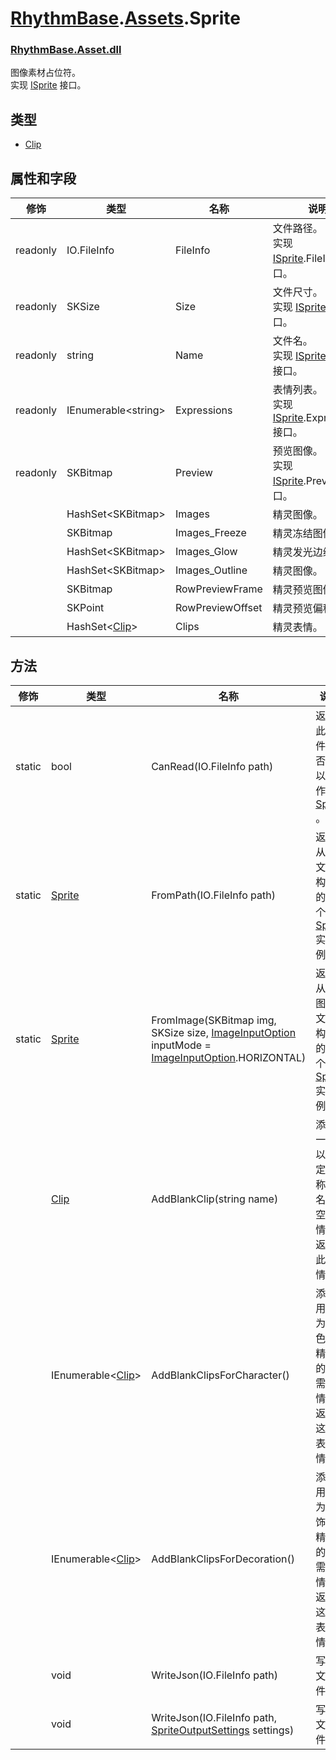 # [RhythmBase](../namespaces.md).[Assets](../namespace/Assets.md).Sprite
### [RhythmBase.Asset.dll](../assembly/RhythmAsset.md)
图像素材占位符。  
实现 [ISprite][i] 接口。

## 类型

- [Clip](../class/Sprite.Clip.md)

## 属性和字段

修饰 | 类型 | 名称 | 说明
-|-|-|-
readonly | IO.FileInfo | FileInfo | 文件路径。<br>实现 [ISprite][i].FileInfo 接口。
readonly | SKSize | Size | 文件尺寸。<br>实现 [ISprite][i].Size 接口。
readonly | string | Name | 文件名。<br>实现 [ISprite][i].Name 接口。
readonly | IEnumerable\<string\> | Expressions | 表情列表。<br>实现 [ISprite][i].Expressions 接口。
readonly | SKBitmap | Preview | 预览图像。<br>实现 [ISprite][i].Preview 接口。
| | HashSet\<SKBitmap\> | Images | 精灵图像。 
| | SKBitmap | Images_Freeze | 精灵冻结图像。 
| | HashSet\<SKBitmap\> | Images_Glow | 精灵发光边缘图像。 
| | HashSet\<SKBitmap\> | Images_Outline | 精灵图像。 
| | SKBitmap | RowPreviewFrame | 精灵预览图像。
| | SKPoint | RowPreviewOffset | 精灵预览偏移。
| | HashSet\<[Clip](../class/Sprite.Clip.md)\> | Clips | 精灵表情。

## 方法

修饰 | 类型 | 名称 | 说明
-|-|-|-
static | bool | CanRead(IO.FileInfo path) | 返回此文件是否可以读作 [Sprite]() 。
static | [Sprite]() | FromPath(IO.FileInfo path) | 返回从此文件构建的一个新 [Sprite]() 实例。
static | [Sprite]() | FromImage(SKBitmap img, SKSize size, [ImageInputOption](../enum/Assets.ImageInputOption.md) inputMode = [ImageInputOption](../enum/Assets.ImageInputOption.md).HORIZONTAL) | 返回从此图片文件构建的一个新 [Sprite]() 实例。
| | [Clip](../class/Sprite.Clip.md) | AddBlankClip(string name) | 添加一个以给定名称命名的空表情并返回此表情。
| | IEnumerable\<[Clip](../class/Sprite.Clip.md)\> | AddBlankClipsForCharacter() | 添加用途为角色的精灵的必需表情并返回这些表情。
| | IEnumerable\<[Clip](../class/Sprite.Clip.md)\> | AddBlankClipsForDecoration() | 添加用途为装饰的精灵的必需表情并返回这些表情。
| | void | WriteJson(IO.FileInfo path) | 写入文件。 
| | void | WriteJson(IO.FileInfo path, [SpriteOutputSettings](../class/SpriteOutputSettings.md) settings) | 写入文件。  

[i]: ../interface/ISprite.md